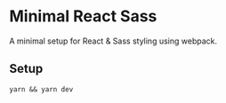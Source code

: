 # Minimal React Sass

A minimal setup for React & Sass styling using webpack.

## Setup

`yarn && yarn dev`
